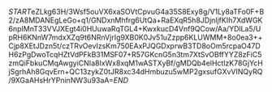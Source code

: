 $START$eZLkg63H/3Wsf5ouVX6xaSOVtCpvuG4a35S8Exy8g/V1Ly8aTFo0F+B2/zA8MDANEgLeGo+q1/GNDxnMhfrg6UtQa+RaEXqR5h8JDjnljfKIh7XdWGK6npIMnT33VVJXEgt4i0HUuwaRqTGL4+KwxkucD4Vnf9QCow/Aa/YDlLa5/UpRH6KNnW7mdxXZq9t6NRnVjrIg9XB0K0Jv51uZzpp6KLUWMM+8o0ea3++Cjp8XEtJDzn5t/czTRvOevIzsKm750EAxPJQGDxprwB3TD8oOm5rcpaO47DH6zPgDwoTcqHZtVdPFkB31MSF07+R57GKcnG5n3tm7XtSvOBffYYZ8zFiC5zmQiFbkuCMqAwgyiCNIa8IxWx8xqM1wASTXyBf/gMDQb4elHctlzK78GjYcHjSgrhAh8GqvErn+QC13zykZ0tJR8xc34dHmbuzu5wMP2gxsufGXvVINQyRQ/9XGaAHsHrYPninNW3u93aA=$END$